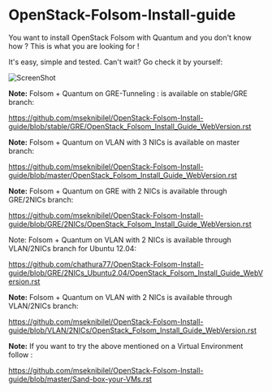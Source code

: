 OpenStack-Folsom-Install-guide
==============================

You want to install OpenStack Folsom with Quantum and you don't know how ?
This is what you are looking for !

It's easy, simple and tested. Can't wait? Go check it by yourself: 


![ScreenShot](http://i.imgur.com/hyeAT.jpg)


**Note:** Folsom + Quantum on GRE-Tunneling : is available on stable/GRE branch:

https://github.com/mseknibilel/OpenStack-Folsom-Install-guide/blob/stable/GRE/OpenStack_Folsom_Install_Guide_WebVersion.rst

**Note:** Folsom + Quantum on VLAN with 3 NICs is available on master branch:
 
https://github.com/mseknibilel/OpenStack-Folsom-Install-guide/blob/master/OpenStack_Folsom_Install_Guide_WebVersion.rst

**Note:** Folsom + Quantum on GRE with 2 NICs is available through GRE/2NICs branch:

https://github.com/mseknibilel/OpenStack-Folsom-Install-guide/blob/GRE/2NICs/OpenStack_Folsom_Install_Guide_WebVersion.rst

Note: Folsom + Quantum on VLAN with 2 NICs is available through VLAN/2NICs branch for Ubuntu 12.04:

https://github.com/chathura77/OpenStack-Folsom-Install-guide/blob/GRE/2NICs_Ubuntu2.04/OpenStack_Folsom_Install_Guide_WebVersion.rst

**Note:** Folsom + Quantum on VLAN with 2 NICs is available through VLAN/2NICs branch:

https://github.com/mseknibilel/OpenStack-Folsom-Install-guide/blob/VLAN/2NICs/OpenStack_Folsom_Install_Guide_WebVersion.rst

**Note:** If you want to try the above mentioned on a Virtual Environment follow :

https://github.com/mseknibilel/OpenStack-Folsom-Install-guide/blob/master/Sand-box-your-VMs.rst
